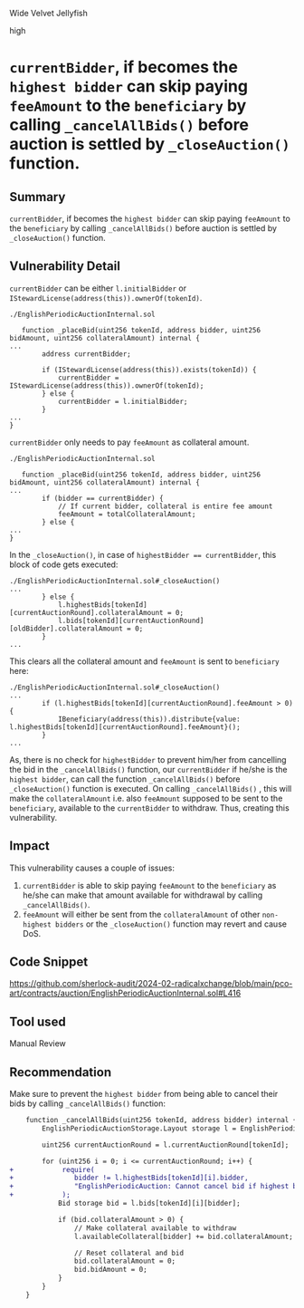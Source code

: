 Wide Velvet Jellyfish

high

# ``currentBidder``, if becomes the ``highest bidder`` can skip paying ``feeAmount``  to the ``beneficiary`` by calling ``_cancelAllBids()`` before auction is settled by ``_closeAuction()`` function.

## Summary
``currentBidder``, if becomes the ``highest bidder`` can skip paying ``feeAmount`` to the ``beneficiary`` by calling ``_cancelAllBids()`` before auction is settled by ``_closeAuction()`` function.

## Vulnerability Detail
``currentBidder`` can be either ``l.initialBidder`` or ``IStewardLicense(address(this)).ownerOf(tokenId)``.

```solidity
./EnglishPeriodicAuctionInternal.sol

   function _placeBid(uint256 tokenId, address bidder, uint256 bidAmount, uint256 collateralAmount) internal {
...
        address currentBidder;

        if (IStewardLicense(address(this)).exists(tokenId)) {
            currentBidder = IStewardLicense(address(this)).ownerOf(tokenId);
        } else {
            currentBidder = l.initialBidder;
        }
...
}
```
``currentBidder`` only needs to pay ``feeAmount`` as collateral amount.

```solidity
./EnglishPeriodicAuctionInternal.sol

   function _placeBid(uint256 tokenId, address bidder, uint256 bidAmount, uint256 collateralAmount) internal {
...
        if (bidder == currentBidder) {
            // If current bidder, collateral is entire fee amount
            feeAmount = totalCollateralAmount;
        } else {
...
}
```
In the ``_closeAuction()``, in case of ``highestBidder == currentBidder``, this block of code gets executed:
```solidity
./EnglishPeriodicAuctionInternal.sol#_closeAuction()
...
        } else {
            l.highestBids[tokenId][currentAuctionRound].collateralAmount = 0;
            l.bids[tokenId][currentAuctionRound][oldBidder].collateralAmount = 0;
        }
...
```
This clears all the collateral amount and ``feeAmount`` is sent to ``beneficiary`` here:
```solidity
./EnglishPeriodicAuctionInternal.sol#_closeAuction()
...
        if (l.highestBids[tokenId][currentAuctionRound].feeAmount > 0) {
            IBeneficiary(address(this)).distribute{value: l.highestBids[tokenId][currentAuctionRound].feeAmount}();
        }
...
```

As, there is no check for ``highestBidder`` to prevent him/her from cancelling the bid in the ``_cancelAllBids()`` function, our ``currentBidder`` if he/she is the ``highest bidder``, can call the function ``_cancelAllBids()`` before ``_closeAuction()`` function is executed.
On calling ``_cancelAllBids()`` , this will make the ``collateralAmount`` i.e. also ``feeAmount`` supposed to be sent to the ``beneficiary``, available to the ``currentBidder`` to withdraw. Thus, creating this vulnerability.

## Impact
This vulnerability causes a couple of issues:
1. ``currentBidder`` is able to skip paying ``feeAmount`` to the ``beneficiary`` as he/she can make that amount available for withdrawal by calling ``_cancelAllBids()``.
2. ``feeAmount`` will either be sent from the ``collateralAmount`` of  other ``non-highest bidders`` or the ``_closeAuction()`` function may revert and cause DoS.

## Code Snippet
https://github.com/sherlock-audit/2024-02-radicalxchange/blob/main/pco-art/contracts/auction/EnglishPeriodicAuctionInternal.sol#L416

## Tool used

Manual Review

## Recommendation
Make sure to prevent the ``highest bidder`` from being able to cancel their bids by calling ``_cancelAllBids()`` function:
```diff
    function _cancelAllBids(uint256 tokenId, address bidder) internal {
        EnglishPeriodicAuctionStorage.Layout storage l = EnglishPeriodicAuctionStorage.layout();

        uint256 currentAuctionRound = l.currentAuctionRound[tokenId];

        for (uint256 i = 0; i <= currentAuctionRound; i++) {
+            require(
+               bidder != l.highestBids[tokenId][i].bidder,
+               "EnglishPeriodicAuction: Cannot cancel bid if highest bidder"
+            );
            Bid storage bid = l.bids[tokenId][i][bidder];

            if (bid.collateralAmount > 0) {
                // Make collateral available to withdraw
                l.availableCollateral[bidder] += bid.collateralAmount;

                // Reset collateral and bid
                bid.collateralAmount = 0;
                bid.bidAmount = 0;
            }
        }
    }
```
